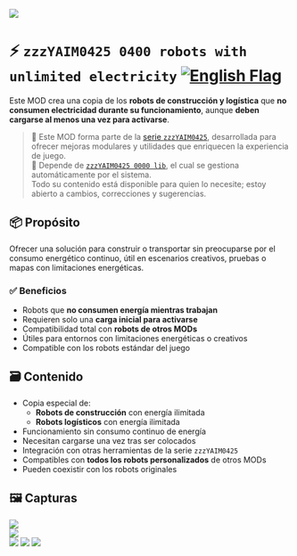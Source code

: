 ![](https://github.com/yaim0425/zzzYAIM0425-0400-robots-with-unlimited-electricity/raw/main/thumbnail.png)

# ⚡ `zzzYAIM0425 0400 robots with unlimited electricity` [![English Flag](https://flagcdn.com/20x15/gb.png)](https://github.com/yaim0425/zzzYAIM0425-0400-robots-with-unlimited-electricity/blob/main/README.md)

Este MOD crea una copia de los **robots de construcción y logística** que **no consumen electricidad durante su funcionamiento**, aunque **deben cargarse al menos una vez para activarse**.

> 🧩 Este MOD forma parte de la [serie `zzzYAIM0425`](https://github.com/yaim0425), desarrollada para ofrecer mejoras modulares y utilidades que enriquecen la experiencia de juego.  
> 🔧 Depende de [`zzzYAIM0425 0000 lib`](https://github.com/yaim0425/zzzYAIM0425-0000-lib), el cual se gestiona automáticamente por el sistema.  
> Todo su contenido está disponible para quien lo necesite; estoy abierto a cambios, correcciones y sugerencias.

## 📦 Propósito

Ofrecer una solución para construir o transportar sin preocuparse por el consumo energético continuo, útil en escenarios creativos, pruebas o mapas con limitaciones energéticas.

### ✅ Beneficios

- Robots que **no consumen energía mientras trabajan**  
- Requieren solo una **carga inicial para activarse**  
- Compatibilidad total con **robots de otros MODs**  
- Útiles para entornos con limitaciones energéticas o creativos  
- Compatible con los robots estándar del juego  

## 🗃️ Contenido

- Copia especial de:
  - **Robots de construcción** con energía ilimitada  
  - **Robots logísticos** con energía ilimitada  
- Funcionamiento sin consumo continuo de energía  
- Necesitan cargarse una vez tras ser colocados  
- Integración con otras herramientas de la serie `zzzYAIM0425`  
- Compatibles con **todos los robots personalizados** de otros MODs  
- Pueden coexistir con los robots originales  

## 🖼️ Capturas

![](https://github.com/yaim0425/zzzYAIM0425-0400-robots-with-unlimited-electricity/raw/main/Doc/base/Screenshot%20(1).png)  
![](https://github.com/yaim0425/zzzYAIM0425-0400-robots-with-unlimited-electricity/raw/main/Doc/base/Screenshot%20(2).png)  
![](https://github.com/yaim0425/zzzYAIM0425-0400-robots-with-unlimited-electricity/raw/main/Doc/base/Screenshot%20(3).png)
![](https://github.com/yaim0425/zzzYAIM0425-0400-robots-with-unlimited-electricity/raw/main/Doc/base/Screenshot%20(4).png)
![](https://github.com/yaim0425/zzzYAIM0425-0300-robots-with-immunity/raw/main/Doc/base/Screenshot%20(5).png)
